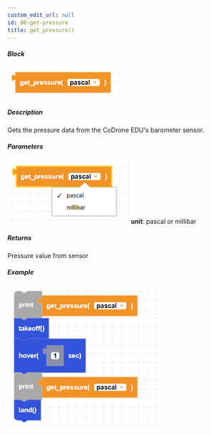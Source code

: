 ```yaml
---
custom_edit_url: null
id: 08-get-pressure
title: get_pressure()
---
```


##### Block

![get pressure block image](get_pressure.PNG)<br />

##### Description

Gets the pressure data from the CoDrone EDU's barometer sensor.

##### Parameters

![Alt text](get_pressure_params.PNG)
**unit**: pascal or millibar <br />

##### Returns

Pressure value from sensor

##### Example

![get pressure example](get_pressure_example.PNG)